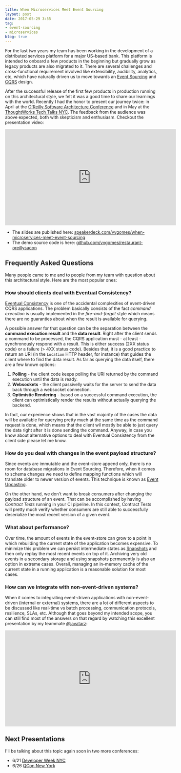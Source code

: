```yaml
---
title: When Microservices Meet Event Sourcing
layout: post
date: 2017-05-29 3:55
tag:
- event-sourcing
- microservices
blog: true
---
```


For the last two years my team has been working in the development of a distributed services platform for a major US-based bank. This platform is intended to onboard a few products in the beginning but gradually grow as legacy products are also migrated to it. There are several challenges and cross-functional requirement involved like extensibility, audibility, analytics, etc, which have naturally driven us to move towards an [Event Sourcing](https://martinfowler.com/eaaDev/EventSourcing.html) and [CQRS](https://www.martinfowler.com/bliki/CQRS.html) design.

After the successful release of the first few products in production running on this architectural style, we felt it was a good time to share our learnings with the world. Recently I had the honor to present our journey twice: in April at the [O'Reilly Software Architecture Conference](https://conferences.oreilly.com/software-architecture/sa-ny/public/schedule/detail/56806) and in May at the [ThoughtWorks Tech Talks NYC](https://www.meetup.com/ThoughtWorks-Tech-Talks-NYC/events/239465465/). The feedback from the audience was above expected, both with skepticism and enthusiasm. Checkout the presentation video:

<div style="text-align:center">
  <iframe width="560" height="315" src="https://www.youtube.com/embed/cISNDnwlSgw" frameborder="0" allowfullscreen></iframe>
</div>

- The slides are published here: [speakerdeck.com/vvgomes/when-microservices-meet-event-sourcing](https://speakerdeck.com/vvgomes/when-microservices-meet-event-sourcing)
- The demo source code is here: [github.com/vvgomes/restaurant-oreillysacon](https://github.com/vvgomes/restaurant-oreillysacon)

## Frequently Asked Questions

Many people came to me and to people from my team with question about this architectural style. Here are the most popular ones:

### How should clients deal with Eventual Consistency?

[Eventual Consistency](https://martinfowler.com/articles/microservice-trade-offs.html#consistency) is one of the accidental complexities of event-driven CQRS applications. The problem basically consists of the fact *command execution* is usually implemented in the *fire-and-forget* style which means there are no guaranties about when the result is available for querying.

A possible answer for that question can be the separation between the **command execution result** and the **data result**. Right after the client sends a command to be processed, the CQRS application must - at least - synchronously respond with a result. This is either success (2XX status code) or a failure (> 4XX status code). Besides that, it is a good practice to return an URI (in the `Location` HTTP header, for instance) that guides the client where to find the data result. As far as querying the data itself, there are a few known options:

1. **Polling** - the client code keeps polling the URI returned by the command execution until the data is ready.
2. **Websockets** - the client passivelly waits for the server to send the data back through a websocket connection.
3. **Optimistic Rendering** - based on a successful command execution, the client can optimistically render the results without actually querying the backend.

In fact, our experience shows that in the vast majority of the cases the data will be available for querying pretty much at the same time as the command request is done, which means that the client wil mostly be able to just query the data right after it is done sending the command. Anyway, in case you know about alternative options to deal with Eventual Consistency from the client side please let me know.

### How do you deal with changes in the event payload structure?

Since events are immutable and the event-store append only, there is no room for database migrations in Event Sourcing. Therefore, when it comes to schema changes we need to define mapping functions which will translate older to newer version of events. This technique is known as [Event Upcasting](https://docs.axonframework.org/v/3.0/part3/repositories-and-event-stores.html#event-upcasting).

On the other hand, we don't want to break consumers after changing the payload structure of an event. That can be accomplished by having *Contract Tests* running in your CI pipeline. In this context, Contract Tests will pretty much verify whether consumers are still able to successfully deserialize the most recent version of a given event.

### What about performance?

Over time, the amount of events in the event-store can grow to a point in which rebuilding the current state of the application becomes expensive. To minimize this problem we can persist intermediate states as [Snapshots](https://martinfowler.com/eaaDev/EventSourcing.html) and then only replay the most recent events on top of it. Archiving very old events in a secondary storage and using snapshots permanently is also an option in extreme cases. Overall, managing an in-memory cache of the current state in a running application is a reasonable solution for most cases.

### How can we integrate with non-event-driven systems?

When it comes to integrating event-driven applications with non-event-driven (internal or external) systems, there are a lot of different aspects to be discussed like real-time vs batch processing, communication protocols, resilience, SLAs, etc. Although that goes beyond my intended scope, you can still find most of the answers on that regard by watching this excellent presentation by my teammate [@javatarz](https://twitter.com/javatarz):

<div style="text-align:center">
  <iframe width="560" height="315" src="https://www.youtube.com/embed/4cJ4GyyOfII" frameborder="0" allowfullscreen></iframe>
</div>

## Next Presentations

I'll be talking about this topic again soon in two more conferences:

- 6/21 [Developer Week NYC](http://www.developerweek.com/NYC/conference/speakers/)
- 6/26 [QCon New York](https://qconnewyork.com/ny2017/users/vinicius-gomes)

